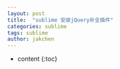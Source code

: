 ```yaml
---
layout: post
title:  "sublime 安装jQuery补全插件"
categories: sublime
tags: sublime
author: jakchen
---
```

* content
{:toc}

